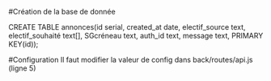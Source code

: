 #Création de la base de donnée

CREATE TABLE annonces(id serial, created_at date, electif_source text, electif_souhaité text[], SGcréneau text, auth_id text, message text, PRIMARY KEY(id));

#Configuration
Il faut modifier la valeur de config dans back/routes/api.js (ligne 5)